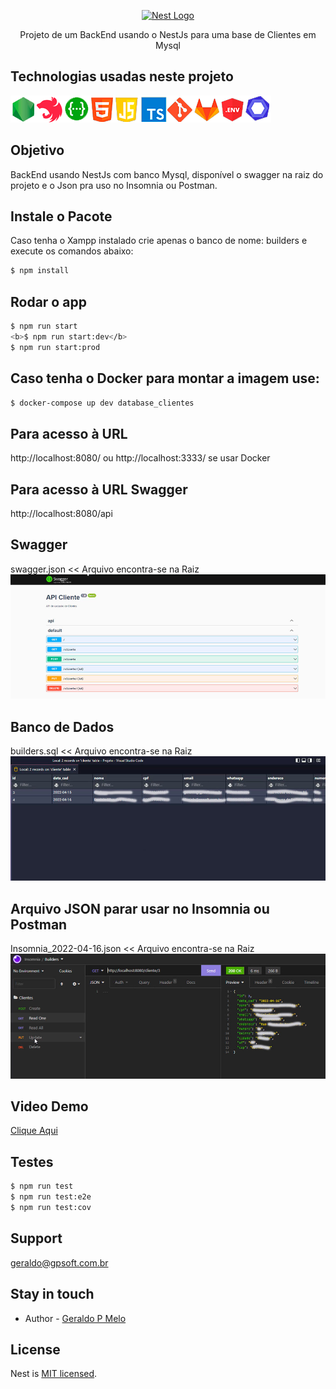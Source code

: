 <p align="center">
  <a href="http://nestjs.com/" target="blank"><img src="https://nestjs.com/img/logo_text.svg" width="320" alt="Nest Logo" /></a>
</p>

[travis-image]: https://api.travis-ci.org/nestjs/nest.svg?branch=master
[travis-url]: https://travis-ci.org/nestjs/nest
[linux-image]: https://img.shields.io/travis/nestjs/nest/master.svg?label=linux
[linux-url]: https://travis-ci.org/nestjs/nest
  
<p align="center">Projeto de um BackEnd usando o NestJs para uma base de Clientes em Mysql</p>
<p align="center">

## Technologias usadas neste projeto
<img src="./src/assets/img/technology.png" alt="Tecnologias usadas" /> 
  
## Objetivo
BackEnd usando NestJs com banco Mysql, disponível o swagger na raiz do projeto e o Json pra uso no Insomnia ou Postman.

## Instale o Pacote 
Caso tenha o Xampp instalado crie apenas o banco de nome: builders e execute os comandos abaixo:

```bash
$ npm install
```
  
## Rodar o app
```bash
$ npm run start
<b>$ npm run start:dev</b>
$ npm run start:prod
```
  
## Caso tenha o Docker para montar a imagem use:
```bash
$ docker-compose up dev database_clientes
```

## Para acesso à URL
http://localhost:8080/ ou http://localhost:3333/ se usar Docker
  
## Para acesso à URL Swagger
http://localhost:8080/api
  
## Swagger
swagger.json << Arquivo encontra-se na Raiz
<img src="./src/assets/img/swagger.jpg" alt="Swagger" /> 
  
## Banco de Dados
builders.sql << Arquivo encontra-se na Raiz
<img src="./src/assets/img/banco.jpg" alt="Banco" /> 
  
## Arquivo JSON parar usar no Insomnia ou Postman
Insomnia_2022-04-16.json << Arquivo encontra-se na Raiz
<img src="./src/assets/img/json.jpg" alt="Json" /> 

## Video Demo
<a href="https://youtu.be/HUl-Nuvemcw" target="_blank">Clique Aqui</a>

## Testes
```bash
$ npm run test
$ npm run test:e2e
$ npm run test:cov
```

## Support

geraldo@gpsoft.com.br

## Stay in touch

- Author - [Geraldo P Melo](https://gpsoft.com.br)

## License

  Nest is [MIT licensed](LICENSE).
